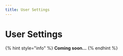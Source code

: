 ```yaml
---
title: User Settings
---
```

# User Settings

{% hint style="info" %}
**Coming soon...**
{% endhint %}
